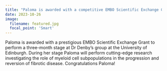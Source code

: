 ```yaml
---
title: "Paloma is awarded with a competitive EMBO Scientific Exchange Grant to perform a stage at the University of Edinburgh"
date: 2023-10-26
image:
  filename: featured.jpg
  focal_point: 'Smart'
---
```


Paloma is awarded with a prestigious EMBO Scientific Exchange Grant to perform a three-month stage at Dr Denby’s group at the University of Edinburgh. During her stage Paloma will perform cutting-edge research investigating the role of myeloid cell subpopulations in the progression and reversion of fibrotic disease. Congratulations Paloma!